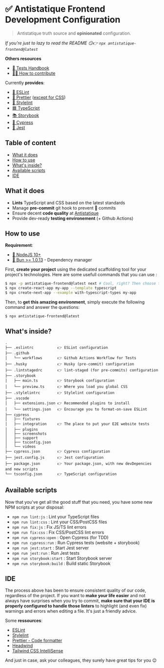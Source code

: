 # ✅ Antistatique Frontend Development Configuration

> Antistatique truth source and **opinionated** configuration.

*If you're just to lazy to read the README  😏👉 `npx antistatique-frontend@latest`*

**Others resources**
- [📗 Tests Handbook](doc/tests-handbook.md)
- [👨‍💻 How to contribute](CONTRIBUTE.md)

Currently **provides**:
- [🔹 ESLint](https://eslint.org/)
- [🌈 Prettier](https://eslint.org/) ([except for CSS](https://github.com/prettier/prettier/issues/5948))
- [👔 Stylelint](https://stylelint.io/)
- [🟦 TypeScript](https://www.typescriptlang.org/)
- [📚 Storybook](https://storybook.js.org/)
- [🌳 Cypress](https://www.cypress.io/)
- [👞 Jest](https://jestjs.io/)

## Table of content
-  [What it does](#what-it-does)
-  [How to use](#how-to-use)
-  [What's inside?](#whats-inside)
-  [Available scripts](#available-scripts)
-  [IDE](#ide)

## What it does
- **Lints** TypeScript and CSS based on the latest standards
- Manage **pre-commit** git hook to prevent 💩 commits
- Ensure decent **code quality** at [Antistatique](https://antistatique.net/)
- Provide dev-ready **testing environement** (+ Github Actions) 

## How to use

**Requirement**:

- [📗 NodeJS 10+](https://nodejs.org/en/)
- [🥟 Bun >= 1.0.13](https://bun.sh/) - Dependency manager

First, **create your project** using the dedicated scaffolding tool for your project's technologies. Here are some usefull commands that you can use :

```bash
$ npx -p antistatique-frontend@latest next # Cool, right? Then choose to keep src/_app (as src/app) or src/_pages (as src/pages) depending on your router of choice
$ npx create-react-app my-app --template typescript
$ npx create-next-app --example with-typescript-types my-app
```

Then, to **get this amazing environment**, simply execute the following command and answer the questions:

```bash
$ npx antistatique-frontend@latest
```

## What's inside?

```plain
.
├── .eslintrc           👉 ESLint configuration
├── .github
│   └── workflows       👉 Github Actions Workflow for Tests
├── .husky              👉 Husky (pre-commit) configuration
├── .lintstagedrc       👉 lint-staged (for pre-commits) configuration
├── .storybook 
│   ├── main.ts         👉 Storybook configuration
│   └── preview.ts      👉 Where you load you global CSS
├── .stylelintrc        👉 Stylelint configuration
├── .vscode
│   ├── extensions.json 👉 Recommended plugins to install
│   └── settings.json   👉 Encourage you to format-on-save ESLint
├── cypress
│   ├── fixtures
│   ├── integration     👉 The place to put your E2E website tests
│   ├── plugins
│   ├── screenshots
│   ├── support
│   ├── tsconfig.json
│   └── videos
├── cypress.json        👉 Cypress configuration
├── jest.config.js      👉 Jest configuration
├── package.json        👉 Your package.json, with new devDepencies and new scripts
└── tsconfig.json       👉 TypeScript configuration
```

## Available scripts

Now that you've get all the good stuff that you need, you have some new NPM scripts at your disposal:

- `npm run lint:js` : Lint your TypeScript files
- `npm run lint:css` : Lint your CSS/PostCSS files
- `npm run fix:js` : Fix JS/TS lint errors
- `npm run fix:css` : Fix CSS/PostCSS lint errors
- `npm run cypress:open` :  Open Cypress (for TDD)
- `npm run cypress:run` : Run Cypress tests (website + storybook)
- `npm run jest:start` : Start Jest server
- `npm run jest:run` : Run Jest tests
- `npm run storybook:start` : Start Storybook server
- `npm run storybook:build` : Build static Storybook

## IDE

The process above has been to ensure consistent quality of our code, regardless of the project. If you want to **make your life easier** and not always have surprises when you try to commit, **make sure that your IDE is properly configured to handle those linters** to highlight (and even fix) warnings and errors when editing a file. It's just a friendly advice.

Some **ressources**:
- [ESLint](https://marketplace.visualstudio.com/items?itemName=dbaeumer.vscode-eslint)
- [Stylelint](https://marketplace.visualstudio.com/items?itemName=stylelint.vscode-stylelint)
- [Prettier - Code formatter](https://marketplace.visualstudio.com/items?itemName=esbenp.prettier-vscode)
- [Headwind](https://marketplace.visualstudio.com/items?itemName=heybourn.headwind)
- [Tailwind CSS IntelliSense](https://marketplace.visualstudio.com/items?itemName=bradlc.vscode-tailwindcss)

And just in case, ask your colleagues, they surely have great tips for you 😉

